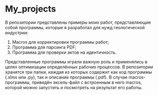 # My_projects
В репозитории представлены примеры моих работ, представляющие собой программы,
которые я разработал для нужд геологической индустрии:
1) Macros для корректировки программы работ;
2) Программа для парсинга PDF;
3) Программа для проверки актов на идентичность.

Представленные программы играли важную роль и применялись в целях оптимизации определённых
рабочих процессов. В репозитории хранятся три папки, каждая из которых содержит как код
программы (.xlms или .py), так и описание программы (.pdf). В случае macros-программы,
приведён эксель-файл с встроенным в него macros, которой можно запустить и посмотреть
на результат его работы.

